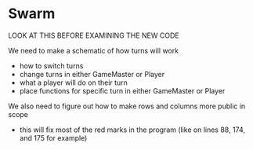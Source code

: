 # Swarm

LOOK AT THIS BEFORE EXAMINING THE NEW CODE

We need to make a schematic of how turns will work
- how to switch turns
- change turns in either GameMaster or Player
- what a player will do on their turn
- place functions for specific turn in either GameMaster or Player

We also need to figure out how to make rows and columns more public in scope
- this will fix most of the red marks in the program (like on lines 88, 174, and 175 for example)
